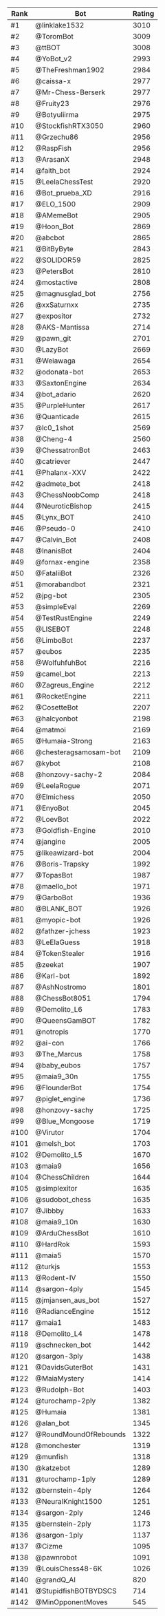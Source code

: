 Rank|Bot|Rating
---|---|---
#1|@linklake1532|3010
#2|@ToromBot|3009
#3|@ttBOT|3008
#4|@YoBot_v2|2993
#5|@TheFreshman1902|2984
#6|@caissa-x|2977
#7|@Mr-Chess-Berserk|2977
#8|@Fruity23|2976
#9|@Botyuliirma|2975
#10|@StockfishRTX3050|2960
#11|@Grzechu86|2956
#12|@RaspFish|2956
#13|@ArasanX|2948
#14|@faith_bot|2924
#15|@LeelaChessTest|2920
#16|@Bot_prueba_XD|2916
#17|@ELO_1500|2909
#18|@AMemeBot|2905
#19|@Hoon_Bot|2869
#20|@abcbot|2865
#21|@BitByByte|2843
#22|@SOLIDOR59|2825
#23|@PetersBot|2810
#24|@mostactive|2808
#25|@magnusglad_bot|2756
#26|@xxSaturnxx|2735
#27|@expositor|2732
#28|@AKS-Mantissa|2714
#29|@pawn_git|2701
#30|@LazyBot|2669
#31|@Weiawaga|2654
#32|@odonata-bot|2653
#33|@SaxtonEngine|2634
#34|@bot_adario|2620
#35|@PurpleHunter|2617
#36|@Quanticade|2615
#37|@lc0_1shot|2569
#38|@Cheng-4|2560
#39|@ChessatronBot|2463
#40|@catriever|2447
#41|@Phalanx-XXV|2422
#42|@admete_bot|2418
#43|@ChessNoobComp|2418
#44|@NeuroticBishop|2415
#45|@Lynx_BOT|2410
#46|@Pseudo-0|2410
#47|@Calvin_Bot|2408
#48|@InanisBot|2404
#49|@fornax-engine|2358
#50|@FataliiBot|2326
#51|@morabandbot|2321
#52|@jpg-bot|2305
#53|@simpleEval|2269
#54|@TestRustEngine|2249
#55|@LISEBOT|2248
#56|@LimboBot|2237
#57|@eubos|2235
#58|@WolfuhfuhBot|2216
#59|@camel_bot|2213
#60|@Zagreus_Engine|2212
#61|@RocketEngine|2211
#62|@CosetteBot|2207
#63|@halcyonbot|2198
#64|@matmoi|2169
#65|@Humaia-Strong|2163
#66|@chesteragsamosam-bot|2109
#67|@kybot|2108
#68|@honzovy-sachy-2|2084
#69|@LeelaRogue|2071
#70|@Elmichess|2050
#71|@EnyoBot|2045
#72|@LoevBot|2022
#73|@Goldfish-Engine|2010
#74|@jangine|2005
#75|@likeawizard-bot|2004
#76|@Boris-Trapsky|1992
#77|@TopasBot|1987
#78|@maello_bot|1971
#79|@GarboBot|1936
#80|@BLANK_BOT|1926
#81|@myopic-bot|1926
#82|@fathzer-jchess|1923
#83|@LeElaGuess|1918
#84|@TokenStealer|1916
#85|@zeekat|1907
#86|@Karl-bot|1892
#87|@AshNostromo|1801
#88|@ChessBot8051|1794
#89|@Demolito_L6|1783
#90|@QueensGamBOT|1782
#91|@notropis|1770
#92|@ai-con|1766
#93|@The_Marcus|1758
#94|@baby_eubos|1757
#95|@maia9_30n|1755
#96|@FlounderBot|1754
#97|@piglet_engine|1736
#98|@honzovy-sachy|1725
#99|@Blue_Mongoose|1719
#100|@Virutor|1704
#101|@melsh_bot|1703
#102|@Demolito_L5|1670
#103|@maia9|1656
#104|@ChessChildren|1644
#105|@simplexitor|1635
#106|@sudobot_chess|1635
#107|@Jibbby|1633
#108|@maia9_10n|1630
#109|@ArduChessBot|1610
#110|@HardRok|1593
#111|@maia5|1570
#112|@turkjs|1553
#113|@Rodent-IV|1550
#114|@sargon-4ply|1545
#115|@jmjansen_aus_bot|1527
#116|@RadianceEngine|1512
#117|@maia1|1483
#118|@Demolito_L4|1478
#119|@schnecken_bot|1442
#120|@sargon-3ply|1438
#121|@DavidsGuterBot|1431
#122|@MaiaMystery|1414
#123|@Rudolph-Bot|1403
#124|@turochamp-2ply|1382
#125|@Humaia|1381
#126|@alan_bot|1345
#127|@RoundMoundOfRebounds|1322
#128|@monchester|1319
#129|@munfish|1318
#130|@katzebot|1289
#131|@turochamp-1ply|1289
#132|@bernstein-4ply|1264
#133|@NeuralKnight1500|1251
#134|@sargon-2ply|1246
#135|@bernstein-2ply|1173
#136|@sargon-1ply|1137
#137|@Cizme|1095
#138|@pawnrobot|1091
#139|@LouisChess48-6K|1026
#140|@grandQ_AI|820
#141|@StupidfishBOTBYDSCS|714
#142|@MinOpponentMoves|545
